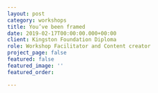 ```yaml
---
layout: post
category: workshops
title: You’ve been framed
date: 2019-02-17T00:00:00.000+00:00
client: Kingston Foundation Diploma
role: Workshop Facilitator and Content creator
project_page: false
featured: false
featured_image: ''
featured_order: 

---
```

